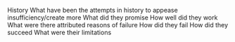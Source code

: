 History What have been the attempts in history to appease insufficiency/create more What did they promise  How well did they work  What were there attributed reasons of failure  How did they fail  How did they succeed  What were their limitations